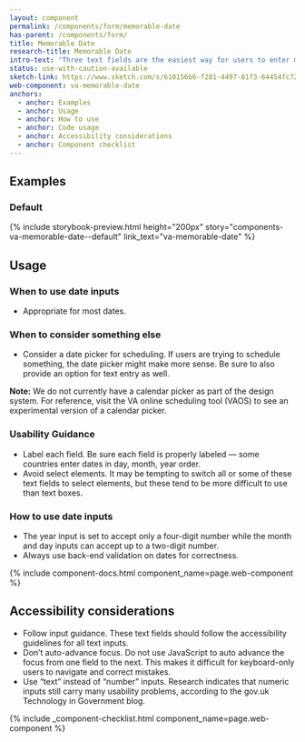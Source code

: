 ```yaml
---
layout: component
permalink: /components/form/memorable-date
has-parent: /components/form/
title: Memorable Date
research-title: Memorable Date
intro-text: "Three text fields are the easiest way for users to enter most dates."
status: use-with-caution-available
sketch-link: https://www.sketch.com/s/610156b6-f281-4497-81f3-64454fc72156/p/F8230127-0500-4C1A-BBBB-821299A5BDFF/
web-component: va-memorable-date
anchors:
  - anchor: Examples
  - anchor: Usage
  - anchor: How to use
  - anchor: Code usage
  - anchor: Accessibility considerations
  - anchor: Component checklist
---
```


## Examples

### Default

{% include storybook-preview.html height="200px" story="components-va-memorable-date--default" link_text="va-memorable-date" %}

## Usage

### When to use date inputs
- Appropriate for most dates.

### When to consider something else

- Consider a date picker for scheduling. If users are trying to schedule something, the date picker might make more sense. Be sure to also provide an option for text entry as well.

**Note:** We do not currently have a calendar picker as part of the design system. For reference, visit the VA online scheduling tool (VAOS) to see an experimental version of a calendar picker. 

### Usability Guidance
- Label each field. Be sure each field is properly labeled — some countries enter dates in day, month, year order.
- Avoid select elements. It may be tempting to switch all or some of these text fields to select elements, but these tend to be more difficult to use than text boxes.

### How to use date inputs

- The year input is set to accept only a four-digit number while the month and day inputs can accept up to a two-digit number.
- Always use back-end validation on dates for correctness.

{% include component-docs.html component_name=page.web-component %}

## Accessibility considerations

- Follow input guidance. These text fields should follow the accessibility guidelines for all text inputs.
- Don’t auto-advance focus. Do not use JavaScript to auto advance the focus from one field to the next. This makes it difficult for keyboard-only users to navigate and correct mistakes.
- Use “text” instead of “number” inputs. Research indicates that numeric inputs still carry many usability problems, according to the gov.uk Technology in Government blog.

{% include _component-checklist.html component_name=page.web-component %}